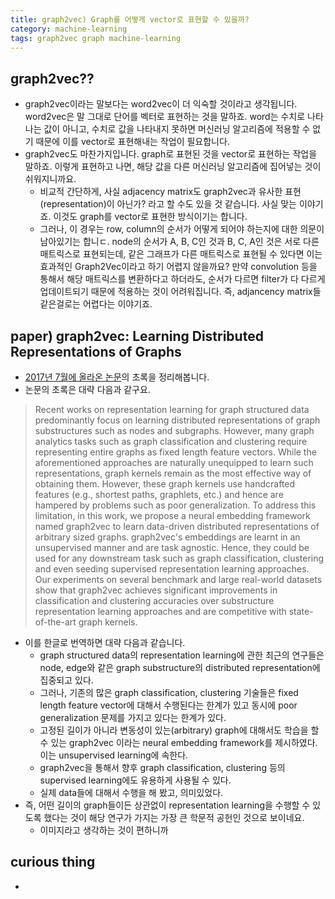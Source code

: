 ```yaml
---
title: graph2vec) Graph를 어떻게 vector로 표현할 수 있을까? 
category: machine-learning
tags: graph2vec graph machine-learning
---
```


## graph2vec??

- graph2vec이라는 말보다는 word2vec이 더 익숙할 것이라고 생각됩니다. word2vec은 말 그대로 단어를 벡터로 표현하는 것을 말하죠. word는 수치로 나타나는 값이 아니고, 수치로 값을 나타내지 못하면 머신러닝 알고리즘에 적용할 수 없기 때문에 이를 vector로 표현해내는 작업이 필요합니다.
- graph2vec도 마찬가지입니다. graph로 표현된 것을 vector로 표현하는 작업을 말하죠. 이렇게 표현하고 나면, 해당 값을 다른 머신러닝 알고리즘에 집어넣는 것이 쉬워지니까요.
    - 비교적 간단하게, 사실 adjacency matrix도 graph2vec과 유사한 표현(representation)이 아닌가? 라고 할 수도 있을 것 같습니다. 사실 맞는 이야기죠. 이것도 graph를 vector로 표현한 방식이기는 합니다. 
    - 그러나, 이 경우는 row, column의 순서가 어떻게 되어야 하는지에 대한 의문이 남아있기는 합니ㄷ. node의 순서가 A, B, C인 것과 B, C, A인 것은 서로 다른 매트릭스로 표현되는데, 같은 그래프가 다른 매트릭스로 표현될 수 있다면 이는 효과적인 Graph2Vec이라고 하기 어렵지 않을까요? 만약 convolution 등을 통해서 해당 매트릭스를 변환하다고 하더라도, 순서가 다르면 filter가 다 다르게 업데이트되기 때문에 적용하는 것이 어려워집니다. 즉, adjancency matrix들 같은걸로는 어렵다는 이야기죠.

## paper) graph2vec: Learning Distributed Representations of Graphs

- [2017년 7월에 올라온 논문](https://arxiv.org/abs/1707.05005)의 초록을 정리해봅니다. 
- 논문의 초록은 대략 다음과 같구요. 

> Recent works on representation learning for graph structured data predominantly focus on learning distributed representations of graph substructures such as nodes and subgraphs. 
> However, many graph analytics tasks such as graph classification and clustering require representing entire graphs as fixed length feature vectors. While the aforementioned approaches are naturally unequipped to learn such representations, graph kernels remain as the most effective way of obtaining them. However, these graph kernels use handcrafted features (e.g., shortest paths, graphlets, etc.) and hence are hampered by problems such as poor generalization. 
> To address this limitation, in this work, we propose a neural embedding framework named graph2vec to learn data-driven distributed representations of arbitrary sized graphs. graph2vec's embeddings are learnt in an unsupervised manner and are task agnostic. 
> Hence, they could be used for any downstream task such as graph classification, clustering and even seeding supervised representation learning approaches. Our experiments on several benchmark and large real-world datasets show that graph2vec achieves significant improvements in classification and clustering accuracies over substructure representation learning approaches and are competitive with state-of-the-art graph kernels.

- 이를 한글로 번역하면 대략 다음과 같습니다. 
    - graph structured data의 representation learning에 관한 최근의 연구들은 node, edge와 같은 graph substructure의 distributed representation에 집중되고 있다. 
    - 그러나, 기존의 많은 graph classification, clustering 기술들은 fixed length feature vector에 대해서 수행된다는 한계가 있고 동시에 poor generalization 문제를 가지고 있다는 한계가 있다. 
    - 고정된 길이가 아니라 변동성이 있는(arbitrary) graph에 대해서도 학습을 할 수 있는 graph2vec 이라는 neural embedding framework를 제시하였다. 이는 unsupervised learning에 속한다. 
    - graph2vec을 통해서 향후 graph classification, clustering 등의 supervised learning에도 유용하게 사용될 수 있다. 
    - 실제 data들에 대해서 수행을 해 봤고, 의미있었다.
- 즉, 어떤 길이의 graph들이든 상관없이 representation learning을 수행할 수 있도록 했다는 것이 해당 연구가 가지는 가장 큰 학문적 공헌인 것으로 보이네요.
    - 이미지라고 생각하는 것이 편하니까



## curious thing

- 
